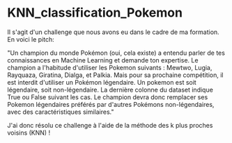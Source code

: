 # KNN_classification_Pokemon

Il s'agit d'un challenge que nous avons eu dans le cadre de ma formation.
En voici le pitch:

"Un champion du monde Pokémon (oui, cela existe) a entendu parler de tes connaissances en Machine Learning et demande ton expertise.
Le champion a l'habitude d'utiliser les Pokemon suivants : Mewtwo, Lugia, Rayquaza, Giratina, Dialga, et Palkia. Mais pour sa prochaine compétition, il est interdit d'utiliser un Pokémon légendaire. Un pokemon est soit légendaire, soit non-légendaire. La dernière colonne du dataset indique True ou False suivant les cas.
Le champion devra donc remplacer ses Pokemon légendaires préférés par d'autres Pokémons non-légendaires, avec des caractéristiques similaires."

J'ai donc résolu ce challenge à l'aide de la méthode des k plus proches voisins (KNN) !

